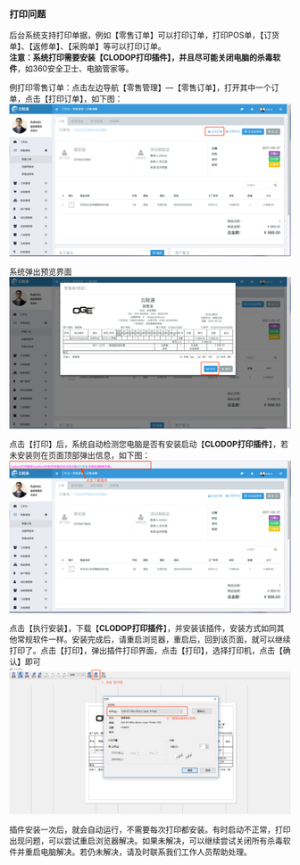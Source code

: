### 打印问题

后台系统支持打印单据，例如【零售订单】可以打印订单，打印POS单，【订货单】、【返修单】、【采购单】等可以打印订单。  
**注意：**系统打印需要安装【**CLODOP打印插件**】，并且尽可能**关闭电脑的杀毒软件**，如360安全卫士、电脑管家等。

例打印零售订单：点击左边导航【零售管理】—【零售订单】，打开其中一个订单，点击【打印订单】，如下图：![](/assets/dy-1.png)

系统弹出预览界面![](/assets/dy-2.png)

点击【打印】后，系统自动检测您电脑是否有安装启动【**CLODOP打印插件**】，若未安装则在页面顶部弹出信息，如下图：![](/assets/dy-3.png)

点击【执行安装】，下载【**CLODOP打印插件**】，并安装该插件，安装方式如同其他常规软件一样。安装完成后，请重启浏览器，重启后，回到该页面，就可以继续打印了。点击【打印】，弹出插件打印界面，点击【打印】，选择打印机，点击【确认】即可![](/assets/dy-5.png)

插件安装一次后，就会自动运行，不需要每次打印都安装。有时启动不正常，打印出现问题，可以尝试重启浏览器解决。如果未解决，可以继续尝试关闭所有杀毒软件并重启电脑解决。若仍未解决，请及时联系我们工作人员帮助处理。

